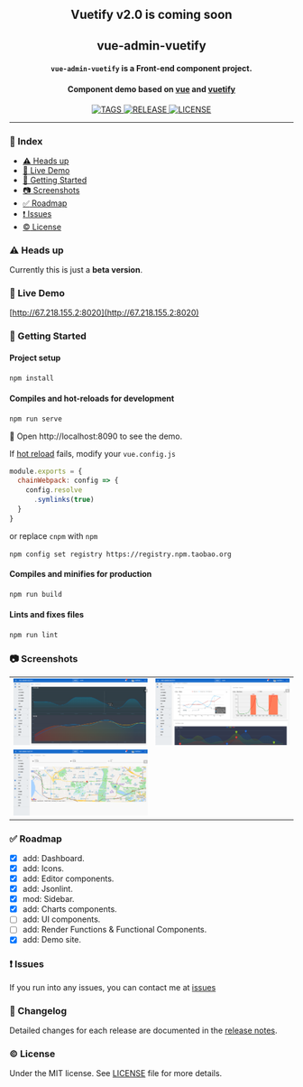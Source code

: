 <!-- ## vue-admin-vuetify -->
<h2 align="center">Vuetify v2.0 is coming soon</h2>
<h2 align="center">vue-admin-vuetify</h2>
<p>
  <h4 align="center"><code>vue-admin-vuetify</code> is a Front-end component project.</h4>
  <h4 align="center">Component demo based on <a href="https://github.com/vuejs/vue">vue</a> and <a href="https://github.com/vuetifyjs/vuetify">vuetify</a></h4>
</p>

<p align="center">
  <a href="https://github.com/vasttian/vue-admin-vuetify/tags">
    <img src="https://img.shields.io/github/tag-date/vasttian/vue-admin-vuetify.svg" alt="TAGS">
  </a>
  <a href="https://github.com/vasttian/vue-admin-vuetify/releases">
    <img src="https://img.shields.io/github/release/vasttian/vue-admin-vuetify/all.svg" alt="RELEASE">
  </a>
  <a href="https://github.com/vasttian/vue-admin-vuetify/blob/master/LICENSE">
    <img src="https://img.shields.io/github/license/mashape/apistatus.svg" alt="LICENSE">
  </a>
</p>
<!-- [![GitHub tag](https://img.shields.io/github/tag-date/vasttian/vue-admin-vuetify.svg)](https://github.com/vasttian/vue-admin-vuetify/tags) -->

---

### :page_with_curl: Index

* [:warning: Heads up](#warning-heads-up)
* [:art: Live Demo](#art-live-demo)
* [:rocket: Getting Started](#rocket-getting-started)
* [:camera: Screenshots](#camera-screenshots)
* [:white_check_mark: Roadmap](#white_check_mark-roadmap)
* [:exclamation: Issues](#exclamation-issues)
* [:copyright: License](#copyright-license)

### :warning: Heads up

Currently this is just a **beta version**.

### :art: Live Demo

[http://67.218.155.2:8020](http://67.218.155.2:8020)

### :rocket: Getting Started

#### Project setup

```bash
npm install
```

#### Compiles and hot-reloads for development

```bash
npm run serve
```

:tada: Open http://localhost:8090 to see the demo.

If [hot reload](https://vue-loader.vuejs.org/guide/hot-reload.html#state-preservation-rules) fails,
modify your `vue.config.js`

```javascript
module.exports = {
  chainWebpack: config => {
    config.resolve
      .symlinks(true)
  }
}
```

or replace `cnpm` with `npm`

`npm config set registry https://registry.npm.taobao.org`

#### Compiles and minifies for production

```bash
npm run build
```

#### Lints and fixes files

```bash
npm run lint
```

### :camera: Screenshots

|  |  |
|---|---|
|![vue-admin-vuetify.png](screenshots/vue-admin-vuetify.png)|![charts-line.png](screenshots/charts-line.png)|
|![components-maps](screenshots/components-maps.png)||

### :white_check_mark: Roadmap

- [x] add: Dashboard.
- [x] add: Icons.
- [x] add: Editor components.
- [x] add: Jsonlint.
- [x] mod: Sidebar.
- [x] add: Charts components.
- [ ] add: UI components.
- [ ] add: Render Functions & Functional Components.
- [x] add: Demo site.

### :exclamation: Issues

If you run into any issues, you can contact me at [issues](https://github.com/vasttian/vue-admin-vuetify/issues)

### :memo: Changelog

Detailed changes for each release are documented in the [release notes](https://github.com/vasttian/vue-admin-vuetify/releases).

### :copyright: License

Under the MIT license. See [LICENSE](http://opensource.org/licenses/MIT) file for more details.
